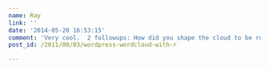```yaml
---
name: Ray
link: ''
date: '2014-05-20 16:53:15'
comment: 'Very cool.  2 followups: How did you shape the cloud to be round? When I generate my cloud, the words are very spread out, any tips?'
post_id: /2011/08/03/wordpress-wordcloud-with-r

---
```




